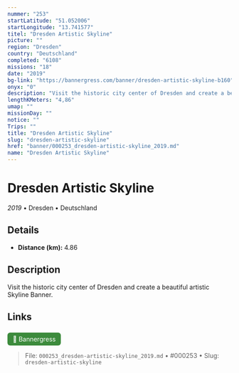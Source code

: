 ```yaml
---
nummer: "253"
startLatitude: "51.052006"
startLongitude: "13.741577"
titel: "Dresden Artistic Skyline"
picture: ""
region: "Dresden"
country: "Deutschland"
completed: "6108"
missions: "18"
date: "2019"
bg-link: "https://bannergress.com/banner/dresden-artistic-skyline-b160"
onyx: "0"
description: "Visit the historic city center of Dresden and create a beautiful artistic Skyline Banner."
lengthKMeters: "4,86"
umap: ""
missionDay: ""
notice: ""
Trips: ""
title: "Dresden Artistic Skyline"
slug: "dresden-artistic-skyline"
href: "banner/000253_dresden-artistic-skyline_2019.md"
name: "Dresden Artistic Skyline"
---
```

# Dresden Artistic Skyline

*2019* • Dresden • Deutschland





## Details
- **Distance (km):** 4.86






## Description
Visit the historic city center of Dresden and create a beautiful artistic Skyline Banner.



## Links
<a href="https://bannergress.com/banner/dresden-artistic-skyline-b160" style="display:inline-block;margin:6px 8px 0 0;padding:6px 12px;background:#3c8b3c;color:#fff;text-decoration:none;border-radius:6px;">🔗 Bannergress</a>




> File: `000253_dresden-artistic-skyline_2019.md` • #000253 • Slug: `dresden-artistic-skyline`
